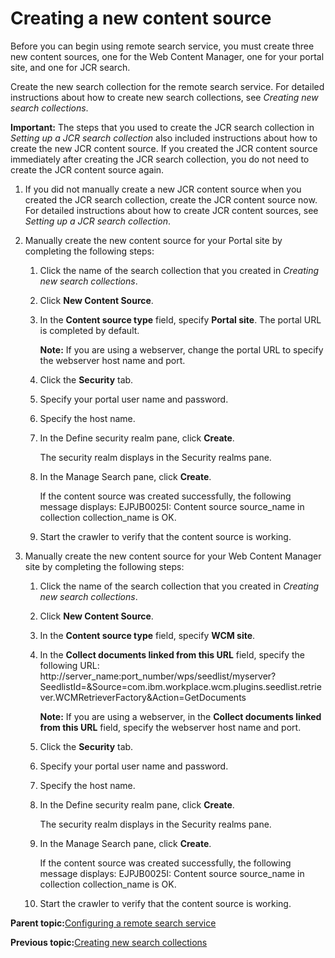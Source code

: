 # Creating a new content source 

Before you can begin using remote search service, you must create three new content sources, one for the Web Content Manager, one for your portal site, and one for JCR search.

Create the new search collection for the remote search service. For detailed instructions about how to create new search collections, see *Creating new search collections*.

**Important:** The steps that you used to create the JCR search collection in *Setting up a JCR search collection* also included instructions about how to create the new JCR content source. If you created the JCR content source immediately after creating the JCR search collection, you do not need to create the JCR content source again.

1.  If you did not manually create a new JCR content source when you created the JCR search collection, create the JCR content source now. For detailed instructions about how to create JCR content sources, see *Setting up a JCR search collection*.

2.  Manually create the new content source for your Portal site by completing the following steps:

    1.  Click the name of the search collection that you created in *Creating new search collections*.

    2.  Click **New Content Source**.

    3.  In the **Content source type** field, specify **Portal site**. The portal URL is completed by default.

        **Note:** If you are using a webserver, change the portal URL to specify the webserver host name and port.

    4.  Click the **Security** tab.

    5.  Specify your portal user name and password.

    6.  Specify the host name.

    7.  In the Define security realm pane, click **Create**.

        The security realm displays in the Security realms pane.

    8.  In the Manage Search pane, click **Create**.

        If the content source was created successfully, the following message displays: EJPJB0025I: Content source source\_name in collection collection\_name is OK.

    9.  Start the crawler to verify that the content source is working.

3.  Manually create the new content source for your Web Content Manager site by completing the following steps:

    1.  Click the name of the search collection that you created in *Creating new search collections*.

    2.  Click **New Content Source**.

    3.  In the **Content source type** field, specify **WCM site**.

    4.  In the **Collect documents linked from this URL** field, specify the following URL: http://server\_name:port\_number/wps/seedlist/myserver?SeedlistId=&Source=com.ibm.workplace.wcm.plugins.seedlist.retriever.WCMRetrieverFactory&Action=GetDocuments

        **Note:** If you are using a webserver, in the **Collect documents linked from this URL** field, specify the webserver host name and port.

    5.  Click the **Security** tab.

    6.  Specify your portal user name and password.

    7.  Specify the host name.

    8.  In the Define security realm pane, click **Create**.

        The security realm displays in the Security realms pane.

    9.  In the Manage Search pane, click **Create**.

        If the content source was created successfully, the following message displays: EJPJB0025I: Content source source\_name in collection collection\_name is OK.

    10. Start the crawler to verify that the content source is working.


**Parent topic:**[Configuring a remote search service ](../admin-system/srtcfgrmtsrchsrv.md)

**Previous topic:**[Creating new search collections ](../admin-system/create_search_coll.md)

